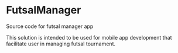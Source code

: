 # FutsalManager
Source code for futsal manager app

This solution is intended to be used for mobile app development that facilitate user in managing futsal tournament.

